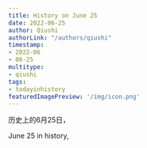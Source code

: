 ```yaml
---
title: History on June 25
date: 2022-06-25
author: Qiushi 
authorLink: "/authors/qiushi"
timestamp: 
- 2022-06
- 06-25
multitype: 
- qiushi
tags: 
- todayinhistory
featuredImagePreview: '/img/icon.png'
---
```









历史上的6月25日，

June 25 in history, 

<!--more-->

